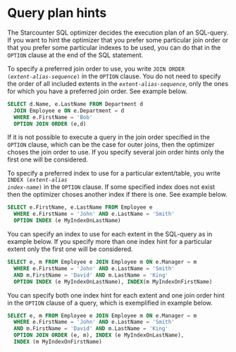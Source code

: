 # Query plan hints

The Starcounter SQL optimizer decides the execution plan of an SQL-query. If you want to hint the optimizer that you prefer some particular join order or that you prefer some particular indexes to be used, you can do that in the <code>OPTION</code> clause at the end of the SQL statement.

To specify a preferred join order to use, you write <code>JOIN ORDER (<var>extent-alias-sequence</var>)</code> in the <code>OPTION</code> clause. You do not need to specify the order of all included extents in the <code><var>extent-alias-sequence</var></code>, only the ones for which you have a preferred join order. See example below.

```sql
SELECT d.Name, e.LastName FROM Department d 
  JOIN Employee e ON e.Department = d 
  WHERE e.FirstName = 'Bob' 
  OPTION JOIN ORDER (e,d)
```

If it is not possible to execute a query in the join order specified in the <code>OPTION</code> clause, which can be the case for outer joins, then the optimizer choses the join order to use. If you specify several join order hints only the first one will be considered.

To specify a preferred index to use for a particular extent/table, you write  <code>INDEX (<var>extent-alias</var> <var>index-name</var>)</code> in the <code>OPTION</code> clause. If some specified index does not exist then the optimizer choses another index if there is one. See example below.

```sql
SELECT e.FirstName, e.LastName FROM Employee e 
  WHERE e.FirstName = 'John' AND e.LastName = 'Smith' 
  OPTION INDEX (e MyIndexOnLastName)
```

You can specify an index to use for each extent in the SQL-query as in example  below. If you specify more than one index hint for a particular extent only the first one will be considered.

```sql
SELECT e, m FROM Employee e JOIN Employee m ON e.Manager = m 
  WHERE e.FirstName = 'John' AND e.LastName = 'Smith'
  AND m.FirstName = 'David' AND m.LastName = 'King' 
  OPTION INDEX (e MyIndexOnLastName), INDEX(m MyIndexOnFirstName)
```

You can specify both one index hint for each extent and one join order hint in the <code>OPTION</code> clause of a query, which is exemplified in example below.

```sql
SELECT e, m FROM Employee e JOIN Employee m ON e.Manager = m 
  WHERE e.FirstName = 'John' AND e.LastName = 'Smith' 
  AND m.FirstName = 'David' AND m.LastName = 'King' 
  OPTION JOIN ORDER (e, m), INDEX (e MyIndexOnLastName), 
  INDEX (m MyIndexOnFirstName)
```
